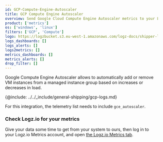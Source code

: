 ```yaml
---
id: GCP-Compute-Engine-Autoscaler
title: GCP Compute Engine Autoscaler
overview: Send Google Cloud Compute Engine Autoscaler metrics to your Logz.io account.
product: ['metrics']
os: ['windows', 'linux']
filters: ['GCP', 'Compute']
logo: https://logzbucket.s3.eu-west-1.amazonaws.com/logz-docs/shipper-logos/computeengine.png
logs_dashboards: []
logs_alerts: []
logs2metrics: []
metrics_dashboards: []
metrics_alerts: []
drop_filter: []
---
```



Google Compute Engine Autoscaler allows to automatically add or remove VM instances from a managed instance group based on increases or decreases in load. 


{@include: ../../_include/general-shipping/gcp-logs.md}  

For this integration, the telemetry list needs to include `gce_autoscaler`.

### Check Logz.io for your metrics

Give your data some time to get from your system to ours, then log in to your Logz.io Metrics account, and open [the Logz.io Metrics tab](https://app.logz.io/#/dashboard/metrics/).
